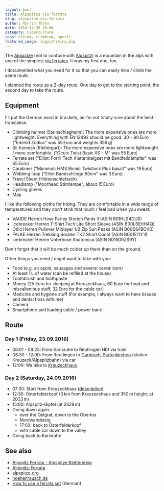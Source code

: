 ```yaml
---
layout: post
title: Alpspitze via ferrata
slug: alpspitze-via-ferrata
author: Martin Thoma
date: 2016-12-30 20:00
category: Cyberculture
tags: hiking, climbing, sports
featured_image: logos/hiking.png
---
```

The [Alpspitze](https://de.wikipedia.org/wiki/Alpspitze) (not to confuse with [Alpspitz](https://de.wikipedia.org/wiki/Alpspitz)) is a mountain in the alps
with one of the simplest [via ferratas](https://en.wikipedia.org/wiki/Via_ferrata).
It was my first one, too.

I documented what you need for it so that you can easily hike / climb the
same route.

I planned the route as a 2-day route. One day to get to the starting point,
the second day to take the route.


## Equipment

I'll put the German word in brackets, as I'm not totally sure about the best
translation.

- Climbing helmet (Steinschlaghelm): The more expensive ones are more lightweight. Everything with EN&thinsp;12492 should be good. 30 - 80&thinsp;Euro ("Edelrid Zodiac" was 55&thinsp;Euro and weights 359&thinsp;g)
- Sit harness (Klettergurt): The more expensive ones are more
  lightweight / more comfortable. ("Ocun: Twist Basic XS - M" was 55&thinsp;Euro)
- Ferrata set ("Elliot: Forril Tech Klettersteigset mit Bandfalldämpfer" was 65&thinsp;Euro)
- Carabiner ("Mammut: HMS Bionic Twistlock Plus basalt" was 19&thinsp;Euro)
- Webbing loop ("Elliot Bandschlinge 60cm" was 3&thinsp;Euro)
- Travel Sheet (Hüttenschlafsack)
- Headlamp ("Moorhead Stirnlampe", about 15&thinsp;Euro)
- Cycling gloves
- Map

I like the following cloths for hiking. They are comfortable in a wide range of
temperatures and they don't stink that much / feel bad  when you sweat:

- VAUDE Herren Hose Farley Stretch Pants II (ASIN B01HL94DU0)
- Icebreaker Herren T-Shirt Tech Lite Short Sleeve (ASIN B00L6EHH4Q)
- Odlo Herren Pullover Midlayer 1/2 Zip Sun Peaks (ASIN B00DG1BOK0)
- FALKE Herren Trekking Socken TK2 Short Coool (ASIN B001E11Y1I)
- Icebreaker Herren Unterhose Anatomica (ASIN B016D9ZS9Y)

Don't forget that it will be much colder up there than on the ground.

Other things you need / might want to take with you:

- Food (e.g. an apple, sausages and several cereal bars)
- At least 1&thinsp;L of water (can be refilled at the house)
- Toothbrush and toothpaste
- Money (25&nbsp;Euro for sleeping at Kreuzeckhaus, 60&nbsp;Euro for food and miscallenious stuff, 32&thinsp;Euro for the cable car)
- Medicine and hygiene stuff (For example, I always want to have tissues and dental floss with me)
- Camera
- Smartphone and loading cable / power bank


## Route

### Day 1 (Friday, 23.09.2016)

* 06:01 - 08:25: From Karlsruhe to Reutlingen Hbf via train
* 08:30 - 12:00: From Reutlingen to [Garmisch-Partenkirchen](https://en.wikipedia.org/wiki/Garmisch-Partenkirchen) (station Kreuzeck/Alpspitzbahn) via car
* 12:00: We hike to [Kreuzeckhaus](http://www.kreuzeckhaus-gapa.de/schlafen/)

### Day 2 (Saturday, 24.09.2016)

* 07:30: Start from Kreuzeckhaus ([description](http://www.bergfex.de/sommer/bayern/touren/wanderung/9479,vom-kreuzeck-uebers-laengenfeld-hinauf-zum-osterfelderkopf/))
* 12:30: Osterfelderkopf (3&thinsp;km from Kreuzeckhaus and 350&thinsp;m height; at 2033&thinsp;m)
* 15:00: Alpspitz-Gipfel (at 2628&thinsp;m)
* Going down again
    * over the Ostgrat, down to the Oberkar
    * Nordwandsteig
    * 17:00: back to Osterfelderkopf
    * with cable car down to the valley
* Going back to Karlsruhe


## See also

* [Alpspitz Ferrata - Alpspitze Klettersteig](http://www.bergsteigen.com/klettersteig/bayern/wetterstein-gebirge-und-mieminger-kette/alpspitz-ferrata-alpspitze-klettersteig)
* [Alpspitz-Ferrata](http://www.klettersteig.de/klettersteig/alpspitz_ferrata/81)
* [alpspitze.org](http://www.alpspitze.org/alpspitz-ferrata.html)
* [hoehenrausch.de](https://www.hoehenrausch.de/berge/alpspitze/)
* [How to use a ferrata set](https://www.youtube.com/watch?v=quapXdDovk4) (German)